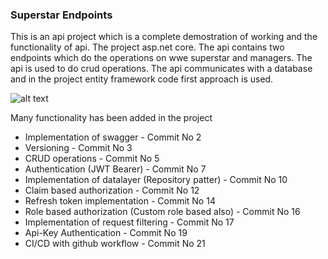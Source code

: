 ### Superstar Endpoints ###

This is an api project which is a complete demostration of working and the functionality of api. The project asp.net core. The api contains two endpoints which do the operations on wwe superstar and managers. The api is used to do crud operations. The api communicates with a database and in the project entity framework code first approach is used.


![alt text](https://github.com/arpitfs/superstar-endpoints/blob/master/Screenshots/swagger.png)

Many functionality has been added in the project
* Implementation of swagger - Commit No 2
* Versioning - Commit No 3
* CRUD operations - Commit No 5
* Authentication (JWT Bearer) - Commit No 7
* Implementation of datalayer (Repository patter) - Commit No 10
* Claim based authorization - Commit No 12
* Refresh token implementation - Commit No 14
* Role based authorization (Custom role based also) - Commit No 16 
* Implementation of request filtering - Commit No 17
* Api-Key Authentication - Commit No 19
* CI/CD with github workflow - Commit No 21
